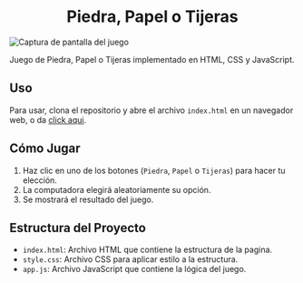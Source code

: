 # <h1 align="center">Piedra, Papel o Tijeras</h1>

![Captura de pantalla del juego](https://i.ibb.co/7WmGh9q/img.png)

Juego de Piedra, Papel o Tijeras implementado en HTML, CSS y JavaScript.

## Uso

Para usar, clona el repositorio y abre el archivo `index.html` en un navegador web, o da [click aqui](https://rock-paper-scissors-gamejs.vercel.app/).

## Cómo Jugar

1. Haz clic en uno de los botones (`Piedra`, `Papel` o `Tijeras`) para hacer tu elección.
2. La computadora elegirá aleatoriamente su opción.
3. Se mostrará el resultado del juego.

## Estructura del Proyecto

- `index.html`: Archivo HTML que contiene la estructura de la pagina.
- `style.css`: Archivo CSS para aplicar estilo a la estructura.
- `app.js`: Archivo JavaScript que contiene la lógica del juego.
